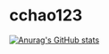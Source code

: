 # cchao123

[![Anurag's GitHub stats](https://github-readme-stats.vercel.app/api?username=cchao123)](https://github.com/cchao123/github-readme-stats)